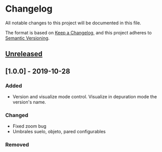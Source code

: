 # Changelog
All notable changes to this project will be documented in this file.

The format is based on [Keep a Changelog](https://keepachangelog.com/en/1.0.0/),
and this project adheres to [Semantic Versioning](https://semver.org/spec/v2.0.0.html).

## [Unreleased]

## [1.0.0] - 2019-10-28
### Added
- Version and visualize mode control. Visualize in depuration mode the version's name.


### Changed
- Fixed zoom bug
- Umbrales suelo, objeto, pared configurables

### Removed

[Unreleased]: 
[1.0.0]: 

